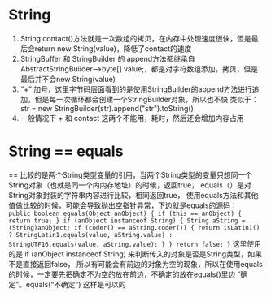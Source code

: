 # String 
1. String.contact()方法就是一次数组的拷贝，在内存中处理速度很快，但是最后会return new String(value)，降低了contact的速度
2. StringBuffer 和 StringBuilder 的 append方法都继承自 AbstractStringBuilder-->byte[] value;，都是对字符数组添加，拷贝，但是最后并不会new String(value)
3. “+” 加号，这里字节码层面看到的是使用StringBuilder的append方法进行追加，但是每一次循环都会创建一个StringBuilder对象，所以也不快
    类似于： str = new StringBuilder(str).append("str").toString()
4. 一般情况下 + 和 contact 这两个不能用，耗时，然后还会增加内存占用

# String == equals
== 比较的是两个String类型变量的引用，当两个String类型的变量只想同一个String对象（也就是同一个内内存地址）的时候，返回true，
equals（）是对String对象封装的字符串内容进行比较，相同返回true，
使用equals方法和其他值做比较的时候，可能会导致抛出空指针异常，下边就是equals的源码：
``    public boolean equals(Object anObject) {
        if (this == anObject) {
        return true;
        }
        if (anObject instanceof String) {
        String aString = (String)anObject;
        if (coder() == aString.coder()) {
        return isLatin1() ? StringLatin1.equals(value, aString.value)
        : StringUTF16.equals(value, aString.value);
        }
        }
        return false;
    }``
这里使用的是 if (anObject instanceof String) 来判断传入的对象是否是String类型，如果不是直接返回false，
所以有可能会有前边的对象为空的现象，所以在使用equals的时候，一定要先把确定不为空的放在前边，不确定的放在equals()里边
“确定”。equals(“不确定”) 这样是可以的














